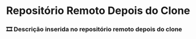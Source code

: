 # Repositório Remoto Depois do Clone
### 🎞 Descrição inserida no repositório remoto depois do clone
